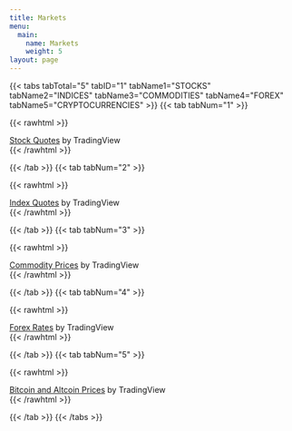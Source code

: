 ```yaml
---
title: Markets
menu:
  main:
    name: Markets
    weight: 5
layout: page
---
```


{{< tabs tabTotal="5" tabID="1" tabName1="STOCKS" tabName2="INDICES" tabName3="COMMODITIES" tabName4="FOREX" tabName5="CRYPTOCURRENCIES" >}}
{{< tab tabNum="1" >}}

{{< rawhtml >}}
<!-- TradingView Widget BEGIN -->
<div class="tradingview-widget-container">
  <div class="tradingview-widget-container__widget"></div>
  <div class="tradingview-widget-copyright"><a href="https://www.tradingview.com/markets/stocks-usa/" rel="noopener" target="_blank"><span class="blue-text">Stock Quotes</span></a> by TradingView</div>
  <script type="text/javascript" src="https://s3.tradingview.com/external-embedding/embed-widget-market-quotes.js" async>
  {
  "locale": "en",
  "symbolsGroups": [
    {
      "symbols": [
        {
          "displayName": "Jpmorgan Chase & Co",
          "name": "NYSE:JPM"
        },
        {
          "displayName": "Wells Fargo Co New",
          "name": "NYSE:WFC"
        },
        {
          "displayName": "Bank Amer Corp",
          "name": "NYSE:BAC"
        },
        {
          "displayName": "Hsbc Hldgs Plc",
          "name": "NYSE:HSBC"
        },
        {
          "displayName": "Citigroup Inc",
          "name": "NYSE:C"
        },
        {
          "displayName": "Mastercard Incorporated",
          "name": "NYSE:MA"
        }
      ],
      "name": "Financial"
    },
    {
      "symbols": [
        {
          "displayName": "Apple",
          "name": "NASDAQ:AAPL"
        },
        {
          "displayName": "Google Inc",
          "name": "NASDAQ:GOOGL"
        },
        {
          "displayName": "Microsoft Corp",
          "name": "NASDAQ:MSFT"
        },
        {
          "displayName": "Facebook Inc",
          "name": "NASDAQ:FB"
        },
        {
          "displayName": "Oracle Corp",
          "name": "NYSE:ORCL"
        },
        {
          "displayName": "Intel Corp",
          "name": "NASDAQ:INTC"
        }
      ],
      "name": "Technology"
    },
    {
      "symbols": [
        {
          "displayName": "Amazon Com Inc",
          "name": "NASDAQ:AMZN"
        },
        {
          "displayName": "Alibaba Group Hldg Ltd",
          "name": "NYSE:BABA"
        },
        {
          "displayName": "At&t Inc",
          "name": "NYSE:T"
        },
        {
          "displayName": "Wal-mart Stores Inc",
          "name": "NYSE:WMT"
        },
        {
          "displayName": "China Mobile Limited",
          "name": "NYSE:CHL"
        },
        {
          "displayName": "Visa Inc",
          "name": "NYSE:V"
        }
      ],
      "name": "Services"
    }
  ],
  "title": "Stocks",
  "width": "100%",
  "height": 1000
}
  </script>
</div>
<!-- TradingView Widget END -->
{{< /rawhtml >}}


{{< /tab >}}
{{< tab tabNum="2" >}}

{{< rawhtml >}}
<!-- TradingView Widget BEGIN -->
<div class="tradingview-widget-container">
  <div class="tradingview-widget-container__widget"></div>
  <div class="tradingview-widget-copyright"><a href="https://www.tradingview.com/markets/indices/" rel="noopener" target="_blank"><span class="blue-text">Index Quotes</span></a> by TradingView</div>
  <script type="text/javascript" src="https://s3.tradingview.com/external-embedding/embed-widget-market-quotes.js" async>
  {
  "locale": "en",
  "symbolsGroups": [
    {
      "symbols": [
        {
          "displayName": "S&P 500",
          "name": "OANDA:SPX500USD"
        },
        {
          "displayName": "E-Mini S&P",
          "name": "CME_MINI:ES1!"
        },
        {
          "displayName": "U.S. Dollar Currency Index",
          "name": "INDEX:DXY"
        },
        {
          "displayName": "Dow 30",
          "name": "FOREXCOM:DJI"
        },
        {
          "displayName": "Volatility S&P 500",
          "name": "CBOE:VIX"
        }
      ],
      "name": "US & Canada"
    },
    {
      "symbols": [
        {
          "displayName": "Euro Stoxx 50",
          "name": "INDEX:SX5E"
        },
        {
          "displayName": "FTSE 100",
          "name": "FOREXCOM:UKXGBP"
        },
        {
          "displayName": "DAX Index",
          "name": "INDEX:DEU30"
        },
        {
          "displayName": "CAC 40 Index",
          "name": "INDEX:CAC40"
        },
        {
          "name": "INDEX:SMI"
        }
      ],
      "name": "Europe"
    },
    {
      "symbols": [
        {
          "displayName": "Nikkei 225",
          "name": "INDEX:NKY"
        },
        {
          "displayName": "Hang Seng",
          "name": "INDEX:HSI"
        },
        {
          "displayName": "BSE SENSEX",
          "name": "BSE:SENSEX"
        },
        {
          "name": "BSE:BSE500"
        },
        {
          "displayName": "Kospi Composite",
          "name": "INDEX:KSIC"
        }
      ],
      "name": "Asia/Pacific"
    }
  ],
  "title": "Indices",
  "width": "100%",
  "height": 1000
}
  </script>
</div>
<!-- TradingView Widget END -->
{{< /rawhtml >}}

{{< /tab >}}
{{< tab tabNum="3" >}}

{{< rawhtml >}}
<!-- TradingView Widget BEGIN -->
<div class="tradingview-widget-container">
  <div class="tradingview-widget-container__widget"></div>
  <div class="tradingview-widget-copyright"><a href="https://www.tradingview.com/markets/futures/" rel="noopener" target="_blank"><span class="blue-text">Commodity Prices</span></a> by TradingView</div>
  <script type="text/javascript" src="https://s3.tradingview.com/external-embedding/embed-widget-market-quotes.js" async>
  {
  "locale": "en",
  "symbolsGroups": [
    {
      "symbols": [
        {
          "displayName": "Crude Oil",
          "name": "NYMEX:CL1!"
        },
        {
          "displayName": "Natural Gas",
          "name": "NYMEX:NG1!"
        },
        {
          "displayName": "Brent Oil",
          "name": "TVC:UKOIL"
        },
        {
          "displayName": "Gasoline",
          "name": "NYMEX:RB1!"
        },
        {
          "displayName": "Heating Oil",
          "name": "NYMEX:HO1!"
        },
        {
          "displayName": "Ethanol",
          "name": "NYMEX:AEZ1!"
        }
      ],
      "name": "Energy"
    },
    {
      "symbols": [
        {
          "displayName": "Gold",
          "name": "COMEX:GC1!"
        },
        {
          "displayName": "Silver",
          "name": "COMEX:SI1!"
        },
        {
          "displayName": "Platinum",
          "name": "NYMEX:PL1!"
        },
        {
          "displayName": "Copper",
          "name": "COMEX_MINI:QC1!"
        },
        {
          "displayName": "Zinc",
          "name": "COMEX:ZNC1!"
        },
        {
          "displayName": "Iron Ore",
          "name": "NYMEX:TIO1!"
        }
      ],
      "name": "Metals"
    },
    {
      "symbols": [
        {
          "displayName": "Coffee",
          "name": "NYMEX:KT1!"
        },
        {
          "displayName": "Cotton",
          "name": "NYMEX:TT1!"
        },
        {
          "displayName": "Soybean",
          "name": "CBOT:ZS1!"
        },
        {
          "displayName": "Wheat",
          "name": "CBOT:ZW1!"
        },
        {
          "displayName": "Sugar",
          "name": "NYMEX:YO1!"
        },
        {
          "displayName": "Corn",
          "name": "CBOT:ZC1!"
        }
      ],
      "name": "Agricultural"
    },
    {
      "symbols": [
        {
          "displayName": "Euro",
          "name": "CME:6E1!"
        },
        {
          "displayName": "British Pound",
          "name": "CME:6B1!"
        },
        {
          "displayName": "Japanese Yen",
          "name": "CME:6J1!"
        },
        {
          "displayName": "Swiss Franc",
          "name": "CME:6S1!"
        },
        {
          "displayName": "Australian Dollar",
          "name": "CME:6A1!"
        },
        {
          "displayName": "Canadian Dollar",
          "name": "CME:6C1!"
        }
      ],
      "name": "Currencies"
    },
    {
      "symbols": [
        {
          "displayName": "S&P 500",
          "name": "CME:SP1!"
        },
        {
          "displayName": "Nasdaq 100",
          "name": "CME_MINI:NQ1!"
        },
        {
          "displayName": "Dow 30",
          "name": "CBOT_MINI:YM1!"
        },
        {
          "displayName": "Nikkei 225",
          "name": "CME:NKD1!"
        },
        {
          "displayName": "DAX",
          "name": "EUREX:FDAX1!"
        },
        {
          "displayName": "IBovespa",
          "name": "CME:IBV1!"
        }
      ],
      "name": "Indices"
    },
    {
      "symbols": [
        {
          "displayName": "10 Year T-Note",
          "name": "CBOT:ZN1!"
        },
        {
          "displayName": "5 Year T-Note",
          "name": "CBOT:ZF1!"
        },
        {
          "displayName": "3 Year T-Note",
          "name": "CBOT:Z3N1!"
        },
        {
          "displayName": "2 Year T-Note",
          "name": "CBOT:ZT1!"
        },
        {
          "displayName": "30-day FED Funds IR",
          "name": "CBOT:ZQ1!"
        },
        {
          "displayName": "T-Bond",
          "name": "CBOT:ZB1!"
        }
      ],
      "name": "Interest Rates"
    }
  ],
  "title": "Commodities",
  "width": "100%",
  "height": 1000
}
  </script>
</div>
<!-- TradingView Widget END -->
{{< /rawhtml >}}

{{< /tab >}}
{{< tab tabNum="4" >}}

{{< rawhtml >}}
<!-- TradingView Widget BEGIN -->
<div class="tradingview-widget-container">
  <div class="tradingview-widget-container__widget"></div>
  <div class="tradingview-widget-copyright"><a href="https://www.tradingview.com/markets/currencies/" rel="noopener" target="_blank"><span class="blue-text">Forex Rates</span></a> by TradingView</div>
  <script type="text/javascript" src="https://s3.tradingview.com/external-embedding/embed-widget-market-quotes.js" async>
  {
  "locale": "en",
  "symbolsGroups": [
    {
      "symbols": [
        {
          "name": "FX_IDC:EURUSD"
        },
        {
          "name": "FX_IDC:USDJPY"
        },
        {
          "name": "FX_IDC:GBPUSD"
        },
        {
          "name": "FX_IDC:AUDUSD"
        },
        {
          "name": "FX_IDC:USDCAD"
        },
        {
          "name": "FX_IDC:USDCHF"
        }
      ],
      "name": "Major"
    },
    {
      "symbols": [
        {
          "name": "FX_IDC:EURGBP"
        },
        {
          "name": "FX_IDC:EURJPY"
        },
        {
          "name": "FX_IDC:GBPJPY"
        },
        {
          "name": "FX_IDC:CADJPY"
        },
        {
          "name": "FX_IDC:GBPCAD"
        },
        {
          "name": "FX_IDC:EURCAD"
        }
      ],
      "name": "Minor"
    },
    {
      "symbols": [
        {
          "name": "FX_IDC:USDSEK"
        },
        {
          "name": "FX_IDC:USDMXN"
        },
        {
          "name": "FX_IDC:USDZAR"
        },
        {
          "name": "FX_IDC:EURTRY"
        },
        {
          "name": "FX_IDC:EURNOK"
        },
        {
          "name": "FX_IDC:GBPPLN"
        }
      ],
      "name": "Exotic"
    }
  ],
  "title": "Currencies",
  "height": 1000,
  "width": "100%",
  "title_link": "/markets/currencies/rates-major/"
}
  </script>
</div>
<!-- TradingView Widget END -->
{{< /rawhtml >}}

{{< /tab >}}
{{< tab tabNum="5" >}}

{{< rawhtml >}}
<!-- TradingView Widget BEGIN -->
<div class="tradingview-widget-container">
  <div class="tradingview-widget-container__widget"></div>
  <div class="tradingview-widget-copyright"><a href="https://www.tradingview.com/markets/cryptocurrencies/" rel="noopener" target="_blank"><span class="blue-text">Bitcoin and Altcoin Prices</span></a> by TradingView</div>
  <script type="text/javascript" src="https://s3.tradingview.com/external-embedding/embed-widget-market-quotes.js" async>
  {
  "title_raw": "Cryptocurrencies",
  "symbolsGroups": [
    {
      "symbols": [
        {
          "name": "BITSTAMP:BTCUSD"
        },
        {
          "name": "BITSTAMP:ETHUSD"
        },
        {
          "name": "BITSTAMP:XRPUSD"
        },
        {
          "name": "COINBASE:BCHUSD"
        },
        {
          "name": "COINBASE:LTCUSD"
        },
        {
          "name": "BITFINEX:IOTUSD"
        }
      ],
      "name": "Overview"
    },
    {
      "symbols": [
        {
          "name": "BITSTAMP:BTCUSD"
        },
        {
          "name": "COINBASE:BTCEUR"
        },
        {
          "name": "COINBASE:BTCGBP"
        },
        {
          "name": "BITFLYER:BTCJPY"
        },
        {
          "name": "CEXIO:BTCRUB"
        },
        {
          "name": "CME:BTC1!"
        }
      ],
      "name": "Bitcoin"
    },
    {
      "symbols": [
        {
          "name": "BITSTAMP:XRPUSD"
        },
        {
          "name": "KRAKEN:XRPEUR"
        },
        {
          "name": "KORBIT:XRPKRW"
        },
        {
          "name": "BITSO:XRPMXN"
        },
        {
          "name": "BINANCE:XRPBTC"
        },
        {
          "name": "BITTREX:XRPETH"
        }
      ],
      "name": "XRP"
    },
    {
      "symbols": [
        {
          "name": "COINBASE:ETHUSD"
        },
        {
          "name": "KRAKEN:ETHEUR"
        },
        {
          "name": "KRAKEN:ETHGBP"
        },
        {
          "name": "KRAKEN:ETHJPY"
        },
        {
          "name": "POLONIEX:ETHBTC"
        },
        {
          "name": "KRAKEN:ETHXBT"
        }
      ],
      "name": "Ethereum"
    },
    {
      "symbols": [
        {
          "name": "COINBASE:BCHUSD"
        },
        {
          "name": "BITSTAMP:BCHEUR"
        },
        {
          "name": "CEXIO:BCHGBP"
        },
        {
          "name": "BITSTAMP:BCHBTC"
        },
        {
          "name": "HITBTC:BCHETH"
        },
        {
          "name": "KRAKEN:BCHXBT"
        }
      ],
      "name": "Bitcoin Cash"
    }
  ],
  "title": "Cryptocurrencies",
  "title_link": "/markets/cryptocurrencies/prices-all/",
  "locale": "en",
  "height": 1000,
  "width": "100%"
}
  </script>
</div>
<!-- TradingView Widget END -->
{{< /rawhtml >}}

{{< /tab >}}
{{< /tabs >}}
